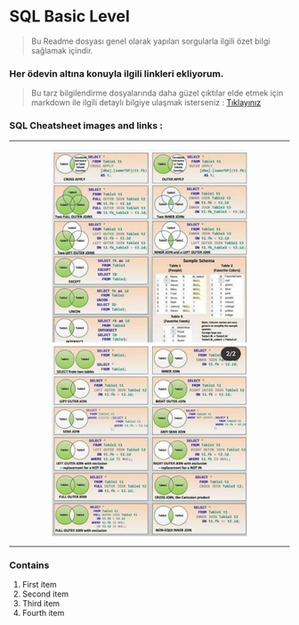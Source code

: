 # SQL Basic Level

>Bu Readme dosyası genel olarak yapılan sorgularla ilgili özet bilgi sağlamak içindir.
### Her ödevin altına konuyla ilgili linkleri ekliyorum.


>Bu tarz bilgilendirme dosyalarında daha güzel çıktılar elde etmek için
markdown ile ilgili detaylı bilgiye ulaşmak isterseniz : [Tıklayınız](https://www.markdownguide.org/cheat-sheet/) 

### SQL Cheatsheet images and links :

<hr>
<p align="center">
  <img src="Screenshot_1.jpg" width="350" title="hover text">
  <img src="Screenshot_2.jpg" width="350" alt="accessibility text">
</p>
<hr>

### Contains
1. First item
2. Second item
3. Third item
4. Fourth item


